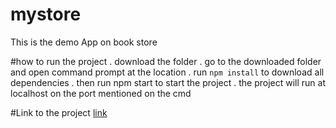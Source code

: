 # mystore
This is the demo App on book store

#how to run the project
. download the folder
. go to the downloaded folder and open command prompt at the location
. run ` npm install ` to download all dependencies 
. then run npm start to start the project
. the project will run at localhost on the port mentioned on the cmd

#Link to the project
[link](https://krikal-store.herokuapp.com/)
